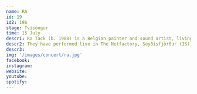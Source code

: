 ```yaml
---
name: RA
id: 19
id2: 19b
stage: Tvísöngur
time: 15 July
descr1: Ra Tack (b. 1988) is a Belgian painter and sound artist, living in Iceland. Tack has exhibited their paintings in Ghent (BE), Berlin (DE), Marrakech (MO), New York (USA), Copenhagen (DK) and Seyðisfjörður(IS). Their work is owned by various art collectors, friends and family.
descr2: They have performed live in The Netfactory, Seyðisfjörður (IS), Queens Collective, Marrakech (MO) and Kvit Galleri, Kopenhagen (DK). They released a limited edition of their soundscapes on CD and shares their work on Soundcloud. She also sends them to close friends to be experienced. And they have been collaborating with Maxwell Sterling (UK, musician), Whitney Vangrin (US, performer), Stand up Dance (CAN, dancer) and Emma Kallan (DK, artist) as an exchange project. They occasionally DJ at events.
descr3:
img: '/images/concert/ra.jpg'
facebook: 
instagram: 
website:
youtube: 
spotify: 
---
```

